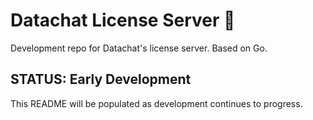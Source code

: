 # Datachat License Server 🔐
Development repo for Datachat's license server. Based on Go.

## STATUS: Early Development 
This README will be populated as development continues to progress. 